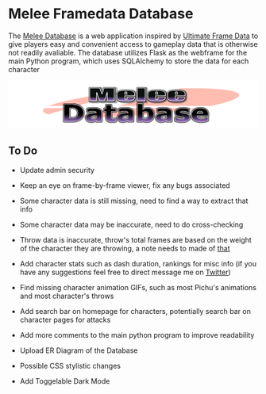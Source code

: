 # Melee Framedata Database

The [Melee Database](http://meleeframedata.com) is a web application inspired by [Ultimate Frame Data](https://ultimateframedata.com/) to give players easy and convenient access to gameplay data that is otherwise not readily avaliable. The database utilizes Flask as the webframe for the main Python program, which uses SQLAlchemy to store the data for each character

![](static/images/logo.png)

## To Do
* Update admin security

* Keep an eye on frame-by-frame viewer, fix any bugs associated

* Some character data is still missing, need to find a way to extract that info

* Some character data may be inaccurate, need to do cross-checking 

* Throw data is inaccurate, throw's total frames are based on the weight of the character they are throwing, a note needs to made of [that](https://smashboards.com/threads/detailed-throws-techs-and-getups-frame-data.206469/)

* Add character stats such as dash duration, rankings for misc info (if you have any suggestions feel free to direct message me on [Twitter](https://twitter.com/SandTFGC))

* Find missing character animation GIFs, such as most Pichu's animations and most character's throws

* Add search bar on homepage for characters, potentially search bar on character pages for attacks

* Add more comments to the main python program to improve readability

* Upload ER Diagram of the Database

* Possible CSS stylistic changes

* Add Toggelable Dark Mode
